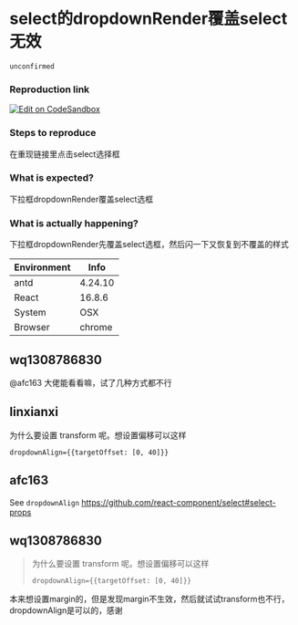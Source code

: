 # select的dropdownRender覆盖select无效

`unconfirmed`

### Reproduction link

[![Edit on CodeSandbox](https://codesandbox.io/static/img/play-codesandbox.svg)](https://codesandbox.io/s/interesting-roman-xfhrfj?file=/src/App.js)

### Steps to reproduce

在重现链接里点击select选择框

### What is expected?

下拉框dropdownRender覆盖select选框

### What is actually happening?

下拉框dropdownRender先覆盖select选框，然后闪一下又恢复到不覆盖的样式

| Environment | Info    |
| ----------- | ------- |
| antd        | 4.24.10 |
| React       | 16.8.6  |
| System      | OSX     |
| Browser     | chrome  |

<!-- generated by ant-design-issue-helper. DO NOT REMOVE -->

## wq1308786830

@afc163 大佬能看看嘛，试了几种方式都不行

## linxianxi

为什么要设置 transform 呢。想设置偏移可以这样

```
dropdownAlign={{targetOffset: [0, 40]}}
```

## afc163

See `dropdownAlign` https://github.com/react-component/select#select-props

## wq1308786830

> 为什么要设置 transform 呢。想设置偏移可以这样
>
> ```
> dropdownAlign={{targetOffset: [0, 40]}}
> ```

本来想设置margin的，但是发现margin不生效，然后就试试transform也不行，dropdownAlign是可以的，感谢
